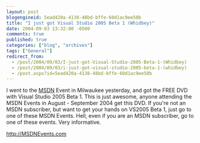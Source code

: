 ```yaml
---
layout: post
blogengineid: 5ead420a-4138-48bd-bffe-60d1ac9ee50b
title: "I just got Visual Studio 2005 Beta 1 (Whidbey)"
date: 2004-09-03 13:32:00 -0500
comments: true
published: true
categories: ["blog", "archives"]
tags: ["General"]
redirect_from: 
  - /post/2004/09/03/I-just-got-Visual-Studio-2005-Beta-1-(Whidbey)
  - /post/2004/09/03/i-just-got-visual-studio-2005-beta-1-(whidbey)
  - /post.aspx?id=5ead420a-4138-48bd-bffe-60d1ac9ee50b
---
```

<!-- more -->
<P>I went to the <A title=MSDN href="http://msdn.microsoft.com" target=_blank>MSDN</A> Event in Milwaukee yesterday, and got the FREE DVD with Visual Studio 2005 Beta 1. This is just awesome, anyone attending the MSDN Events in August - September 2004 get this DVD. If you're not an MSDN subscriber, but want to get your hands on VS2005 Beta 1, just go to one of these MSDN Events. Hell, even if you are an MSDN subscriber, go to one of these events. Very informative.</P>
<P><A href="http://MSDNEvents.com">http://MSDNEvents.com</A></P>
